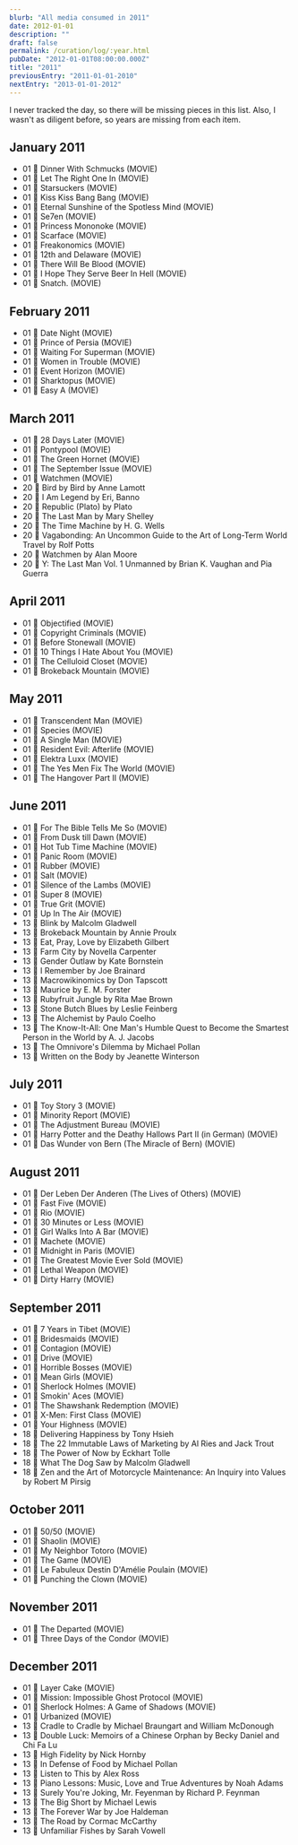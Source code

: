 ```yaml
---
blurb: "All media consumed in 2011"
date: 2012-01-01
description: ""
draft: false
permalink: /curation/log/:year.html
pubDate: "2012-01-01T08:00:00.000Z"
title: "2011"
previousEntry: "2011-01-01-2010"
nextEntry: "2013-01-01-2012"
---
```


I never tracked the day, so there will be missing pieces in this list.
Also, I wasn't as diligent before, so years are missing from each item.

## January 2011

- 01 🎥 Dinner With Schmucks (MOVIE)
- 01 🎥 Let The Right One In (MOVIE)
- 01 🎥 Starsuckers (MOVIE)
- 01 🎥 Kiss Kiss Bang Bang (MOVIE)
- 01 🎥 Eternal Sunshine of the Spotless Mind (MOVIE)
- 01 🎥 Se7en (MOVIE)
- 01 🎥 Princess Mononoke (MOVIE)
- 01 🎥 Scarface (MOVIE)
- 01 🎥 Freakonomics (MOVIE)
- 01 🎥 12th and Delaware (MOVIE)
- 01 🎥 There Will Be Blood (MOVIE)
- 01 🎥 I Hope They Serve Beer In Hell (MOVIE)
- 01 🎥 Snatch. (MOVIE)

## February 2011

- 01 🎥 Date Night (MOVIE)
- 01 🎥 Prince of Persia (MOVIE)
- 01 🎥 Waiting For Superman (MOVIE)
- 01 🎥 Women in Trouble (MOVIE)
- 01 🎥 Event Horizon (MOVIE)
- 01 🎥 Sharktopus (MOVIE)
- 01 🎥 Easy A (MOVIE)

## March 2011

- 01 🎥 28 Days Later (MOVIE)
- 01 🎥 Pontypool (MOVIE)
- 01 🎥 The Green Hornet (MOVIE)
- 01 🎥 The September Issue (MOVIE)
- 01 🎥 Watchmen (MOVIE)
- 20 📕 Bird by Bird by Anne Lamott
- 20 📕 I Am Legend by Eri, Banno
- 20 📕 Republic (Plato) by Plato
- 20 📕 The Last Man by Mary Shelley
- 20 📕 The Time Machine by H. G. Wells
- 20 📕 Vagabonding: An Uncommon Guide to the Art of Long-Term World Travel by Rolf Potts
- 20 📕 Watchmen by Alan Moore
- 20 📕 Y: The Last Man Vol. 1 Unmanned by Brian K. Vaughan and Pia Guerra

## April 2011

- 01 🎥 Objectified (MOVIE)
- 01 🎥 Copyright Criminals (MOVIE)
- 01 🎥 Before Stonewall (MOVIE)
- 01 🎥 10 Things I Hate About You (MOVIE)
- 01 🎥 The Celluloid Closet (MOVIE)
- 01 🎥 Brokeback Mountain (MOVIE)

## May 2011

- 01 🎥 Transcendent Man (MOVIE)
- 01 🎥 Species (MOVIE)
- 01 🎥 A Single Man (MOVIE)
- 01 🎥 Resident Evil: Afterlife (MOVIE)
- 01 🎥 Elektra Luxx (MOVIE)
- 01 🎥 The Yes Men Fix The World (MOVIE)
- 01 🎥 The Hangover Part II (MOVIE)

## June 2011

- 01 🎥 For The Bible Tells Me So (MOVIE)
- 01 🎥 From Dusk till Dawn (MOVIE)
- 01 🎥 Hot Tub Time Machine (MOVIE)
- 01 🎥 Panic Room (MOVIE)
- 01 🎥 Rubber (MOVIE)
- 01 🎥 Salt (MOVIE)
- 01 🎥 Silence of the Lambs (MOVIE)
- 01 🎥 Super 8 (MOVIE)
- 01 🎥 True Grit (MOVIE)
- 01 🎥 Up In The Air (MOVIE)
- 13 📕 Blink by Malcolm Gladwell
- 13 📕 Brokeback Mountain by Annie Proulx
- 13 📕 Eat, Pray, Love by Elizabeth Gilbert
- 13 📕 Farm City by Novella Carpenter
- 13 📕 Gender Outlaw by Kate Bornstein
- 13 📕 I Remember by Joe Brainard
- 13 📕 Macrowikinomics by Don Tapscott
- 13 📕 Maurice by E. M. Forster
- 13 📕 Rubyfruit Jungle by Rita Mae Brown
- 13 📕 Stone Butch Blues by Leslie Feinberg
- 13 📕 The Alchemist by Paulo Coelho
- 13 📕 The Know-It-All: One Man's Humble Quest to Become the Smartest Person in the World by A. J. Jacobs
- 13 📕 The Omnivore's Dilemma by Michael Pollan
- 13 📕 Written on the Body by Jeanette Winterson

## July 2011

- 01 🎥 Toy Story 3 (MOVIE)
- 01 🎥 Minority Report (MOVIE)
- 01 🎥 The Adjustment Bureau (MOVIE)
- 01 🎥 Harry Potter and the Deathy Hallows Part II (in German) (MOVIE)
- 01 🎥 Das Wunder von Bern (The Miracle of Bern) (MOVIE)

## August 2011

- 01 🎥 Der Leben Der Anderen (The Lives of Others) (MOVIE)
- 01 🎥 Fast Five (MOVIE)
- 01 🎥 Rio (MOVIE)
- 01 🎥 30 Minutes or Less (MOVIE)
- 01 🎥 Girl Walks Into A Bar (MOVIE)
- 01 🎥 Machete (MOVIE)
- 01 🎥 Midnight in Paris (MOVIE)
- 01 🎥 The Greatest Movie Ever Sold (MOVIE)
- 01 🎥 Lethal Weapon (MOVIE)
- 01 🎥 Dirty Harry (MOVIE)

## September 2011

- 01 🎥 7 Years in Tibet (MOVIE)
- 01 🎥 Bridesmaids (MOVIE)
- 01 🎥 Contagion (MOVIE)
- 01 🎥 Drive (MOVIE)
- 01 🎥 Horrible Bosses (MOVIE)
- 01 🎥 Mean Girls (MOVIE)
- 01 🎥 Sherlock Holmes (MOVIE)
- 01 🎥 Smokin' Aces (MOVIE)
- 01 🎥 The Shawshank Redemption (MOVIE)
- 01 🎥 X-Men: First Class (MOVIE)
- 01 🎥 Your Highness (MOVIE)
- 18 📕 Delivering Happiness by Tony Hsieh
- 18 📕 The 22 Immutable Laws of Marketing by Al Ries and Jack Trout
- 18 📕 The Power of Now by Eckhart Tolle
- 18 📕 What The Dog Saw by Malcolm Gladwell
- 18 📕 Zen and the Art of Motorcycle Maintenance: An Inquiry into Values by Robert M Pirsig

## October 2011

- 01 🎥 50/50 (MOVIE)
- 01 🎥 Shaolin (MOVIE)
- 01 🎥 My Neighbor Totoro (MOVIE)
- 01 🎥 The Game (MOVIE)
- 01 🎥 Le Fabuleux Destin D'Amélie Poulain (MOVIE)
- 01 🎥 Punching the Clown (MOVIE)

## November 2011

- 01 🎥 The Departed (MOVIE)
- 01 🎥 Three Days of the Condor (MOVIE)

## December 2011

- 01 🎥 Layer Cake (MOVIE)
- 01 🎥 Mission: Impossible Ghost Protocol (MOVIE)
- 01 🎥 Sherlock Holmes: A Game of Shadows (MOVIE)
- 01 🎥 Urbanized (MOVIE)
- 13 📕 Cradle to Cradle by Michael Braungart and William McDonough
- 13 📕 Double Luck: Memoirs of a Chinese Orphan by Becky Daniel and Chi Fa Lu
- 13 📕 High Fidelity by Nick Hornby
- 13 📕 In Defense of Food by Michael Pollan
- 13 📕 Listen to This by Alex Ross
- 13 📕 Piano Lessons: Music, Love and True Adventures by Noah Adams
- 13 📕 Surely You're Joking, Mr. Feyenman by Richard P. Feynman
- 13 📕 The Big Short by Michael Lewis
- 13 📕 The Forever War by Joe Haldeman
- 13 📕 The Road by Cormac McCarthy
- 13 📕 Unfamiliar Fishes by Sarah Vowell
